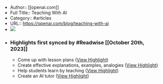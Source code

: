 - Author:: [[openai.com]]
- Full Title:: Teaching With AI
- Category:: #articles
- URL:: https://openai.com/blog/teaching-with-ai
- ![](https://readwise-assets.s3.amazonaws.com/media/uploaded_book_covers/profile_343371/teaching-with-ai.png)
- ### Highlights first synced by #Readwise [[October 20th, 2023]]
    - Come up with lesson plans ([View Highlight](https://read.readwise.io/read/01hd646c0wyedarzjyfhkewz04))
    - Create effective explanations, examples, analogies ([View Highlight](https://read.readwise.io/read/01hd646f1qjb9gj390kzc5rj7j))
    - Help students learn by teaching ([View Highlight](https://read.readwise.io/read/01hd646krhjghswh6zxe84wxyn))
    - Create an AI tutor ([View Highlight](https://read.readwise.io/read/01hd646r6s894a8skyr5prts3n))
